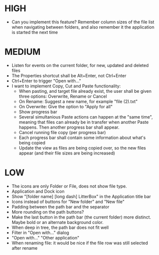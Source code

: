 # HIGH

* Can you implement this feature? Remember column sizes of the file list when navigating between folders, and also remember it the application is started the next time

# MEDIUM

* Listen for events on the current folder, for new, updated and deleted files
* The Properties shortcut shall be Alt+Enter, not Ctrl+Enter
* Ctrl+Enter to trigger "Open with..."
* I want to implement Copy, Cut and Paste functionality:
	- When pasting, and target file already exist, the user shall be given three options: Overwrite, Rename or Cancel
	- On Rename: Suggest a new name, for example "file (2).txt"
	- On Overwrite: Give the option to "Apply for all"
	- Show progress bar
	- Several simultanious Paste actions can happen at the "same time", meaning that files can already be in transfer when another Paste happens. Then another progress bar shall appear.
	- Cancel running file copy (per progress bar)
	- Each progress bar shall contain some information about what's being copied
	- Update the view as files are being copied over, so the new files appear (and their file sizes are being increased)

# LOW

* The icons are only Folder or File, does not show file type.
* Application and Dock icon
* Show "[folder name] [long dash] LitterBox" in the Application title bar
* Icons instead of buttons for "New folder" and "New file"
* Padding between the path bar and the separator
* More rounding on the path buttons?
* Make the last button in the path bar (the current folder) more distinct. Maybe bold or an alternate background color.
* When deep in tree, the path bar does not fit well
* Filter in "Open with..." dialog
* "Open with..." "Other application"
* When renaming file: it would be nice if the file row was still selected after rename
